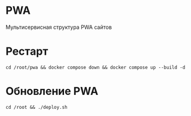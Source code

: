 # PWA
Мультисервисная структура PWA сайтов

# Рестарт
```cd /root/pwa && docker compose down && docker compose up --build -d```

# Обновление PWA
```cd /root && ./deploy.sh```
